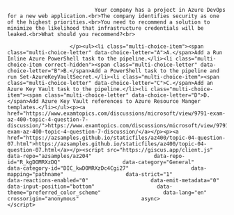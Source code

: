 <p class="card-text">
							
								Your company has a project in Azure DevOps for a new web application.<br>The company identifies security as one of the highest priorities.<br>You need to recommend a solution to minimize the likelihood that infrastructure credentials will be leaked.<br>What should you recommend?<br>
							
						</p><ul><li class="multi-choice-item"><span class="multi-choice-letter" data-choice-letter="A">A.</span>Add a Run Inline Azure PowerShell task to the pipeline.</li><li class="multi-choice-item correct-hidden"><span class="multi-choice-letter" data-choice-letter="B">B.</span>Add a PowerShell task to the pipeline and run Set-AzureKeyVaultSecret.</li><li class="multi-choice-item"><span class="multi-choice-letter" data-choice-letter="C">C.</span>Add an Azure Key Vault task to the pipeline.</li><li class="multi-choice-item"><span class="multi-choice-letter" data-choice-letter="D">D.</span>Add Azure Key Vault references to Azure Resource Manger templates.</li></ul><p><a href="https://www.examtopics.com/discussions/microsoft/view/9791-exam-az-400-topic-4-question-7-discussion/">https://www.examtopics.com/discussions/microsoft/view/9791-exam-az-400-topic-4-question-7-discussion/</a></p><p><a href="https://azsamples.github.io/staticfiles/az400/topic-04-question-07.html">https://azsamples.github.io/staticfiles/az400/topic-04-question-07.html</a></p><script src="https://giscus.app/client.js"                    data-repo="azsamples/az204"                    data-repo-id="R_kgDOMRXzDQ"                    data-category="General"                    data-category-id="DIC_kwDOMRXzDc4Cgi27"                    data-mapping="pathname"                    data-strict="1"                    data-reactions-enabled="0"                    data-emit-metadata="0"                    data-input-position="bottom"                    data-theme="preferred_color_scheme"                    data-lang="en"                    crossorigin="anonymous"                    async>                    </script>